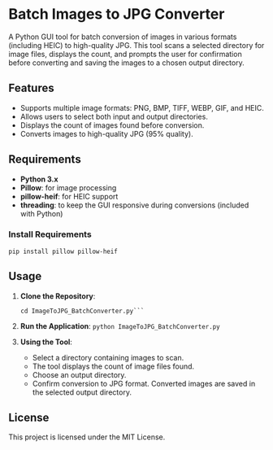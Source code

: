 
# Batch Images to JPG Converter
A Python GUI tool for batch conversion of images in various formats (including HEIC) to high-quality JPG. This tool scans a selected directory for image files, displays the count, and prompts the user for confirmation before converting and saving the images to a chosen output directory.

## Features
- Supports multiple image formats: PNG, BMP, TIFF, WEBP, GIF, and HEIC.
- Allows users to select both input and output directories.
- Displays the count of images found before conversion.
- Converts images to high-quality JPG (95% quality).

## Requirements
- **Python 3.x**
- **Pillow**: for image processing
- **pillow-heif**: for HEIC support
- **threading**: to keep the GUI responsive during conversions (included with Python)

### Install Requirements
``` pip install pillow pillow-heif ```

## Usage
1. **Clone the Repository**:
   ```git clone https://github.com/0xKhalid/ImageToJPG_BatchConverter
   cd ImageToJPG_BatchConverter.py```

2. **Run the Application**:
   ```python ImageToJPG_BatchConverter.py```

3. **Using the Tool**:
   - Select a directory containing images to scan.
   - The tool displays the count of image files found.
   - Choose an output directory.
   - Confirm conversion to JPG format. Converted images are saved in the selected output directory.

## License
This project is licensed under the MIT License.